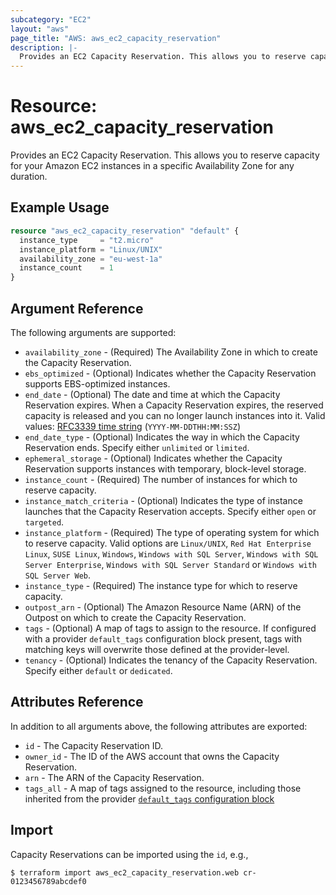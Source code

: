 ```yaml
---
subcategory: "EC2"
layout: "aws"
page_title: "AWS: aws_ec2_capacity_reservation"
description: |-
  Provides an EC2 Capacity Reservation. This allows you to reserve capacity for your Amazon EC2 instances in a specific Availability Zone for any duration.
---
```


# Resource: aws_ec2_capacity_reservation

Provides an EC2 Capacity Reservation. This allows you to reserve capacity for your Amazon EC2 instances in a specific Availability Zone for any duration.

## Example Usage

```terraform
resource "aws_ec2_capacity_reservation" "default" {
  instance_type     = "t2.micro"
  instance_platform = "Linux/UNIX"
  availability_zone = "eu-west-1a"
  instance_count    = 1
}
```

## Argument Reference

The following arguments are supported:

* `availability_zone` - (Required) The Availability Zone in which to create the Capacity Reservation.
* `ebs_optimized` - (Optional) Indicates whether the Capacity Reservation supports EBS-optimized instances.
* `end_date` - (Optional) The date and time at which the Capacity Reservation expires. When a Capacity Reservation expires, the reserved capacity is released and you can no longer launch instances into it. Valid values: [RFC3339 time string](https://tools.ietf.org/html/rfc3339#section-5.8) (`YYYY-MM-DDTHH:MM:SSZ`)
* `end_date_type` - (Optional) Indicates the way in which the Capacity Reservation ends. Specify either `unlimited` or `limited`.
* `ephemeral_storage` - (Optional) Indicates whether the Capacity Reservation supports instances with temporary, block-level storage.
* `instance_count` - (Required) The number of instances for which to reserve capacity.
* `instance_match_criteria` - (Optional) Indicates the type of instance launches that the Capacity Reservation accepts. Specify either `open` or `targeted`.
* `instance_platform` - (Required) The type of operating system for which to reserve capacity. Valid options are `Linux/UNIX`, `Red Hat Enterprise Linux`, `SUSE Linux`, `Windows`, `Windows with SQL Server`, `Windows with SQL Server Enterprise`, `Windows with SQL Server Standard` or `Windows with SQL Server Web`.
* `instance_type` - (Required) The instance type for which to reserve capacity.
* `outpost_arn` - (Optional) The Amazon Resource Name (ARN) of the Outpost on which to create the Capacity Reservation.
* `tags` - (Optional) A map of tags to assign to the resource. If configured with a provider `default_tags` configuration block present, tags with matching keys will overwrite those defined at the provider-level.
* `tenancy` - (Optional) Indicates the tenancy of the Capacity Reservation. Specify either `default` or `dedicated`.

## Attributes Reference

In addition to all arguments above, the following attributes are exported:

* `id` - The Capacity Reservation ID.
* `owner_id` - The ID of the AWS account that owns the Capacity Reservation.
* `arn` - The ARN of the Capacity Reservation.
* `tags_all` - A map of tags assigned to the resource, including those inherited from the provider [`default_tags` configuration block](https://www.terraform.io/docs/providers/aws/index.html#default_tags-configuration-block)

## Import

Capacity Reservations can be imported using the `id`, e.g.,

```
$ terraform import aws_ec2_capacity_reservation.web cr-0123456789abcdef0
```
